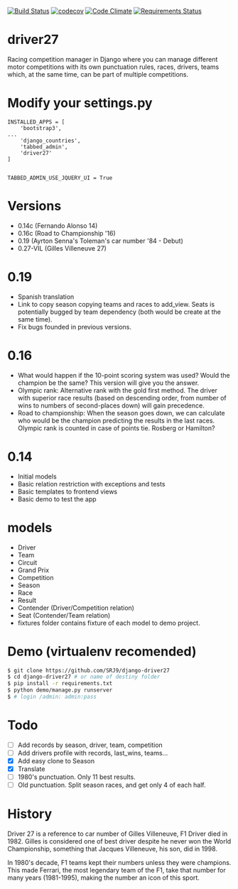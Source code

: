 [![Build Status](https://travis-ci.org/SRJ9/django-driver27.svg?branch=develop)](https://travis-ci.org/SRJ9/django-driver27)
[![codecov](https://codecov.io/gh/SRJ9/django-driver27/branch/develop/graph/badge.svg)](https://codecov.io/gh/SRJ9/django-driver27)
[![Code Climate](https://codeclimate.com/github/SRJ9/django-driver27/badges/gpa.svg)](https://codeclimate.com/github/SRJ9/django-driver27)
[![Requirements Status](https://requires.io/github/SRJ9/django-driver27/requirements.svg?branch=develop)](https://requires.io/github/SRJ9/django-driver27/requirements/?branch=develop)

# driver27
Racing competition manager in Django where you can manage different
motor competitions with its own punctuation rules, races, drivers, teams
which, at the same time, can be part of multiple competitions.

Modify your settings.py
=======================
```
INSTALLED_APPS = [
    'bootstrap3',
...
    'django_countries',
    'tabbed_admin',
    'driver27'
]


TABBED_ADMIN_USE_JQUERY_UI = True
```

Versions
========
- 0.14c (Fernando Alonso 14)
- 0.16c (Road to Championship '16)
- 0.19 (Ayrton Senna's Toleman's car number '84 - Debut)
- 0.27-VIL (Gilles Villeneuve 27)

0.19
====
- Spanish translation
- Link to copy season copying teams and races to add_view. Seats is potentially bugged by team dependency (both would be create at the same time).
- Fix bugs founded in previous versions.

0.16
====
- What would happen if the 10-point scoring system was used? Would the champion be the same? This version will give you the answer.
- Olympic rank: Alternative rank with the gold first method. The driver with superior race results (based on descending order, from number of wins to numbers of second-places down) will gain precedence.
- Road to championship: When the season goes down, we can calculate who would be the champion predicting the results in the last races. Olympic rank is counted in case of points tie. Rosberg or Hamilton?

0.14
====
- Initial models
- Basic relation restriction with exceptions and tests
- Basic templates to frontend views
- Basic demo to test the app

models
===========
- Driver
- Team
- Circuit
- Grand Prix
- Competition
- Season
- Race
- Result
- Contender (Driver/Competition relation)
- Seat (Contender/Team relation)
- fixtures folder contains fixture of each model to demo project.

Demo (virtualenv recomended)
===========================
```bash
$ git clone https://github.com/SRJ9/django-driver27
$ cd django-driver27 # or name of destiny folder
$ pip install -r requirements.txt
$ python demo/manage.py runserver
$ # login /admin: admin:pass
```

Todo
====
- [ ] Add records by season, driver, team, competition
- [ ] Add drivers profile with records, last_wins, teams...
- [x] Add easy clone to Season
- [x] Translate
- [ ] 1980's punctuation. Only 11 best results.
- [ ] Old punctuation. Split season races, and get only 4 of each half.

# History
Driver 27 is a reference to car number of Gilles Villeneuve, F1 Driver died in 1982. Gilles is considered one of best driver despite he never won the World Championship, something that Jacques Villeneuve, his son, did in 1998.

In 1980's decade, F1 teams kept their numbers unless they were champions. This made Ferrari, the most legendary team of the F1, take that number for many years (1981-1995), making the number an icon of this sport.
